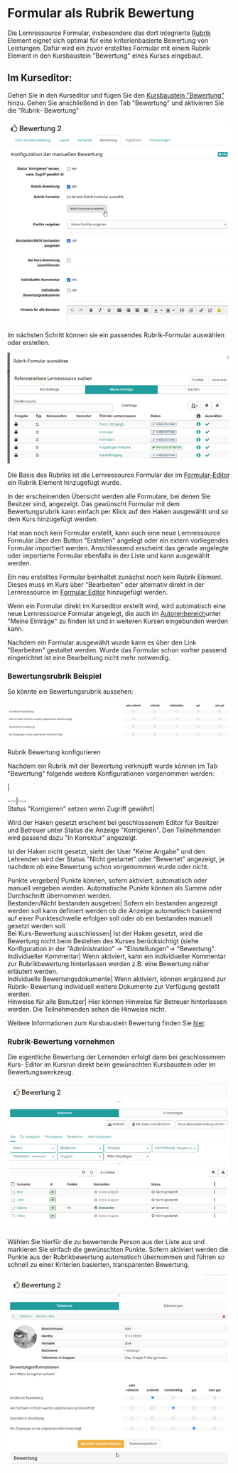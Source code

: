 # Formular als Rubrik Bewertung

Die Lernressource Formular, insbesondere das dort integrierte [Rubrik
](Rubric.de.md)Element eignet sich optimal für eine kriterienbasierte Bewertung
von Leistungen. Dafür wird ein zuvor erstelltes Formular mit einem Rubrik
Element in den Kursbaustein "Bewertung" eines Kurses eingebaut.

## Im Kurseditor:

Gehen Sie in den Kurseditor und fügen Sie den [Kursbaustein
"Bewertung"](../course_elements/Course_Element_Assessment.de.md) hinzu.
Gehen Sie anschließend in den Tab "Bewertung" und aktivieren Sie die "Rubrik-
Bewertung"

![](assets/Bewertung_Tab_Rurbrik-Bewerung.png)

Im nächsten Schritt können sie ein passendes Rubrik-Formular auswählen oder
erstellen.

![](assets/Rubrik-Formular_waehlen.png)

Die Basis des Rubriks ist die Lernressource Formular der im 
[Formular-Editor](Form_editor_Questionnaire_editor.de.md) ein Rubrik Element hinzugefügt wurde.

In der erscheinenden Übersicht werden alle Formulare, bei denen Sie Besitzer
sind, angezeigt. Das gewünscht Formular mit dem Bewertungsrubrik kann einfach
per Klick auf den Haken ausgewählt und so dem Kurs hinzugefügt werden.

Hat man noch kein Formular erstellt, kann auch eine neue Lernressource
Formular über den Button "Erstellen" angelegt oder ein extern vorliegendes
Formular importiert werden. Anschliessend erscheint das gerade angelegte oder
importierte Formular ebenfalls in der Liste und kann ausgewählt werden.

Ein neu erstelltes Formular beinhaltet zunächst noch kein Rubrik Element.
Dieses muss im Kurs über "Bearbeiten" oder alternativ direkt in der
Lernressource im [Formular Editor](Form_editor_Questionnaire_editor.de.md) hinzugefügt werden.

Wenn ein Formular direkt im Kurseditor erstellt wird, wird automatisch eine
neue Lernressource Formular angelegt, die auch im [Autorenbereich](../authoring/index.de.md)unter "Meine Einträge" zu finden ist und in weiteren
Kursen eingebunden werden kann.

Nachdem ein Formular ausgewählt wurde kann es über den Link "Bearbeiten"
gestaltet werden. Wurde das Formular schon vorher passend eingerichtet ist
eine Bearbeitung nicht mehr notwendig.

### Bewertungsrubrik Beispiel

So könnte ein Bewertungsrubrik aussehen:

![](assets/Rubrik_Formular_Beispiel1.png)

Rubrik Bewertung konfigurieren

Nachdem ein Rubrik mit der Bewertung verknüpft wurde können im Tab "Bewertung"
folgende weitere Konfigurationen vorgenommen werden:

  
|  
  
---|---  
Status "Korrigieren" setzen wenn Zugriff gewährt|

Wird der Haken gesetzt erscheint bei geschlossenem Editor für Besitzer und
Betreuer unter Status die Anzeige "Korrigieren". Den Teilnehmenden wird
passend dazu "In Korrektur" angezeigt.

Ist der Haken nicht gesetzt, sieht der User "Keine Angabe" und den Lehrenden
wird der Status "Nicht gestartet" oder "Bewertet" angezeigt, je nachdem ob
eine Bewertung schon vorgenommen wurde oder nicht.  
  
Punkte vergeben| Punkte können, sofern aktiviert, automatisch oder manuell
vergeben werden. Automatische Punkte können als Summe oder Durchschnitt
übernommen werden.  
Bestanden/Nicht bestanden ausgeben| Sofern ein bestanden angezeigt werden soll
kann definiert werden ob die Anzeige automatisch basierend auf einer
Punkteschwelle erfolgen soll oder ob ein bestanden manuell gesetzt werden
soll.  
Bei Kurs-Bewertung ausschliessen| Ist der Haken gesetzt, wird die Bewertung
nicht beim Bestehen des Kurses berücksichtigt (siehe Konfiguration in der
"Administration" →  "Einstellungen"→ "Bewertung".  
Individueller Kommentar| Wenn aktiviert, kann ein individueller Kommentar zur
Rubrikbewertung hinterlassen werden z.B. eine Bewertung näher erläutert
werden.  
Individuelle Bewertungsdokumente| Wenn aktiviert, können ergänzend zur Rubrik-
Bewertung individuell weitere Dokumente zur Verfügung gestellt werden.  
Hinweise für alle Benutzer| Hier können Hinweise für Betreuer hinterlassen
werden. Die Teilnehmenden sehen die Hinweise nicht.  
  
Weitere Informationen zum Kursbaustein Bewertung finden Sie
[hier](../course_elements/Course_Element_Assessment.de.md).

### Rubrik-Bewertung vornehmen

Die eigentliche Bewertung der Lernenden erfolgt dann bei geschlossenem Kurs-
Editor im Kursrun direkt beim gewünschten Kursbaustein oder im
Bewertungswerkzeug.

![](assets/Bewertung.png)

Wählen Sie hierfür die zu bewertende Person aus der Liste aus und markieren
Sie einfach die gewünschten Punkte. Sofern aktiviert werden die Punkte aus der
Rubrikbewertung automatisch übernommen und führen so schnell zu einer
Kriterien basierten, transparenten Bewertung.

![](assets/Rubrik_bew.png)

  

  

